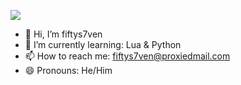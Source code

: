 [![](https://github-readme-stats.vercel.app/api?username=fiftys7vencode)](#)

- 👋 Hi, I’m fiftys7ven
- 🌱 I’m currently learning: Lua & Python
- 📫 How to reach me: fiftys7ven@proxiedmail.com
- 😄 Pronouns: He/Him
